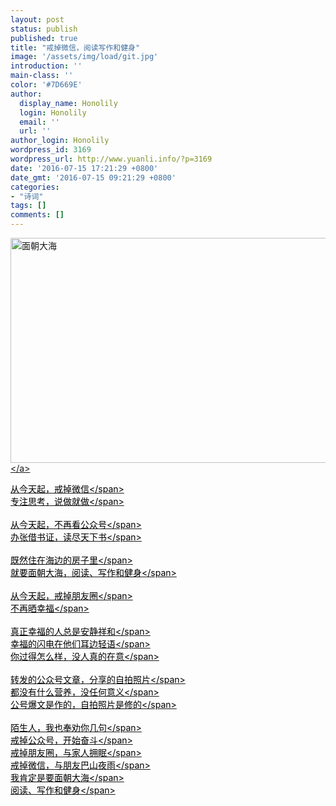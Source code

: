 ```yaml
---
layout: post
status: publish
published: true
title: "戒掉微信，阅读写作和健身"
image: '/assets/img/load/git.jpg'
introduction: ''
main-class: ''
color: '#7D669E'
author:
  display_name: Honolily
  login: Honolily
  email: ''
  url: ''
author_login: Honolily
wordpress_id: 3169
wordpress_url: http://www.yuanli.info/?p=3169
date: '2016-07-15 17:21:29 +0800'
date_gmt: '2016-07-15 09:21:29 +0800'
categories:
- "诗词"
tags: []
comments: []
---
```

<p><a href="http:&#47;&#47;www.yuanli.info&#47;wp-content&#47;uploads&#47;2016&#47;07&#47;面朝大海.jpg"><img class="alignnone size-full wp-image-3174" src="http:&#47;&#47;www.yuanli.info&#47;wp-content&#47;uploads&#47;2016&#47;07&#47;面朝大海.jpg" alt="面朝大海" width="540" height="360" &#47;><&#47;a></p>
<p><span style="color: #000000;">从今天起，戒掉微信<&#47;span><br style="color: #000000;" &#47;><span style="color: #000000;">专注思考，说做就做<&#47;span><br style="color: #000000;" &#47;><br style="color: #000000;" &#47;><span style="color: #000000;">从今天起，不再看公众号<&#47;span><br style="color: #000000;" &#47;><span style="color: #000000;">办张借书证，读尽天下书<&#47;span><br style="color: #000000;" &#47;><br style="color: #000000;" &#47;><span style="color: #000000;">既然住在海边的房子里<&#47;span><br style="color: #000000;" &#47;><span style="color: #000000;">就要面朝大海，阅读、写作和健身<&#47;span><br style="color: #000000;" &#47;><br style="color: #000000;" &#47;><span style="color: #000000;">从今天起，戒掉朋友圈<&#47;span><br style="color: #000000;" &#47;><span style="color: #000000;">不再晒幸福<&#47;span><br style="color: #000000;" &#47;><br style="color: #000000;" &#47;><span style="color: #000000;">真正幸福的人总是安静祥和<&#47;span><br style="color: #000000;" &#47;><span style="color: #000000;">幸福的闪电在他们耳边轻语<&#47;span><br style="color: #000000;" &#47;><span style="color: #000000;">你过得怎么样，没人真的在意<&#47;span><br style="color: #000000;" &#47;><br style="color: #000000;" &#47;><span style="color: #000000;">转发的公众号文章，分享的自拍照片<&#47;span><br style="color: #000000;" &#47;><span style="color: #000000;">都没有什么营养，没任何意义<&#47;span><br style="color: #000000;" &#47;><span style="color: #000000;">公号爆文是作的，自拍照片是修的<&#47;span><br style="color: #000000;" &#47;><br style="color: #000000;" &#47;><span style="color: #000000;">陌生人，我也奉劝你几句<&#47;span><br style="color: #000000;" &#47;><span style="color: #000000;">戒掉公众号，开始奋斗<&#47;span><br style="color: #000000;" &#47;><span style="color: #000000;">戒掉朋友圈，与家人拥眠<&#47;span><br style="color: #000000;" &#47;><span style="color: #000000;">戒掉微信，与朋友巴山夜雨<&#47;span><br style="color: #000000;" &#47;><span style="color: #000000;">我肯定是要面朝大海<&#47;span><br style="color: #000000;" &#47;><span style="color: #000000;">阅读、写作和健身<&#47;span></p>
